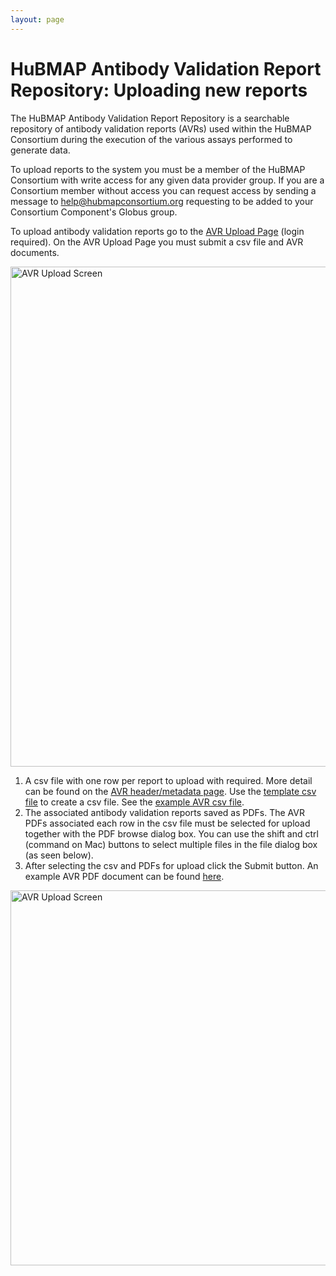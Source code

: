 ```yaml
---
layout: page
---
```

# HuBMAP Antibody Validation Report Repository: Uploading new reports

The HuBMAP Antibody Validation Report Repository is a searchable repository of antibody validation reports (AVRs) used within the HuBMAP Consortium during the execution of the various assays performed to generate data.

To upload reports to the system you must be a member of the HuBMAP Consortium with write access for any given data provider group.  If you are a Consortium member without access you can request access by sending a message to <help@hubmapconsortium.org> requesting to be added to your Consortium Component's Globus group.

To upload antibody validation reports go to the [AVR Upload Page](https://avr.hubmapconsortium.org) (login required).  On the AVR Upload Page you must submit a csv file and AVR documents.

<img src="/avr/images/avr-upload-screen.png" alt="AVR Upload Screen" width="800"/>

  1. A csv file with one row per report to upload with required.  More detail can be found on the [AVR header/metadata page](/avr/csv-format-v2.html).  Use the [template csv file](/avr/avr-template-v2.csv) to create a csv file. See the [example AVR csv file](/avr/example-avrs-v2.csv).
  2. The associated antibody validation reports saved as PDFs. The AVR PDFs associated each row in the csv file must be selected for upload together with the PDF browse dialog box. You can use the shift and ctrl (command on Mac) buttons to select multiple files in the file dialog box (as seen below).
  3. After selecting the csv and PDFs for upload click the Submit button. An example AVR PDF document can be found <a href="/avr/example-avr-v2.pdf" target="_blank">here</a>.

<img src="/avr/images/avr-dialog.png" alt="AVR Upload Screen" width="600"/>
